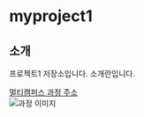 # myproject1

## 소개
프로젝트1 저장소입니다. 소개란입니다.

<a href="https://event.multicampus.com/multicampusmain">멀티캠퍼스 과정 주소</a>
<br>
<img src="https://event.multicampus.com/backend/images/promotion/PR010151/pc/visual-03.png" alt="과정 이미지">

